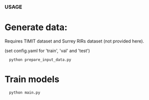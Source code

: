 ### USAGE

# Generate data:
Requires TIMIT dataset and Surrey RIRs dataset (not provided here).

(set config.yaml for 'train', 'val' and 'test')

      python prepare_input_data.py

# Train models

      python main.py
